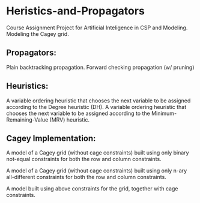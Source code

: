# Heristics-and-Propagators
Course Assignment Project for Artificial Inteligence in CSP and Modeling.
Modeling the Cagey grid.

## Propagators:
Plain backtracking propagation.
Forward checking propagation (w/ pruning)

## Heuristics:
A variable ordering heuristic that chooses the next variable to be assigned according to the Degree heuristic (DH).
A variable ordering heuristic that chooses the next variable to be assigned according to the Minimum-Remaining-Value (MRV) heuristic.

## Cagey Implementation:
A model of a Cagey grid (without cage constraints) built using only binary not-equal constraints for
both the row and column constraints.

A model of a Cagey grid (without cage constraints) built using only n-ary all-different constraints
for both the row and column constraints.

A model built using above constraints for the grid, together with cage constraints.

